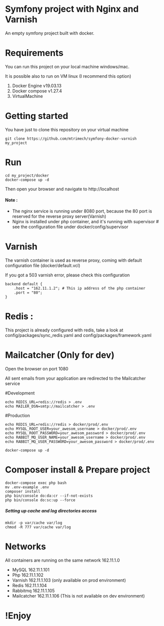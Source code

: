 # Symfony project with Nginx and Varnish

An empty symfony project built with docker.

# Requirements

You can run this project on your local machine windows/mac.

It is possible also to run on VM linux (I recommend this option)

1. Docker Engine v19.03.13
2. Docker compose v1.27.4
3. VirtualMachine

# Getting started
You have just to clone this repository on your virtual machine

    git clone https://github.com/mtrimech/symfony-docker-varnish my_project
    
# Run
    
    cd my_project/docker
    docker-compose up -d 

Then open your browser and navigate to http://localhost

#### Note : 
* The nginx service is running under 8080 port, because the 80 port is reserved for the reverse proxy server(Varnish)
* Nginx is installed under php container, and it's running with supervisor # see the configuration file under docker/config/supervisor

# Varnish
The varnish container is used as reverse proxy, coming with default configuration file (docker/default.vcl)

If you got a 503 varnish error, please check this configuration

    backend default {
        .host = "162.11.1.2"; # This ip address of the php container
        .port = "80";
    } 
    
# Redis :
    
This project is already configured with redis, take a look at config/packages/sync_redis.yaml and config/packages/framework.yaml

# Mailcatcher (Only for dev)

Open the browser on port 1080

All sent emails from your application are redirected to the Mailcatcher service

#Development

    echo REDIS_URL=redis://redis > .env
    echo MAILER_DSN=smtp://mailcatcher > .env

#Production

    echo REDIS_URL=redis://redis > docker/prod/.env
    echo MYSQL_ROOT_USER=your_awesom_username > docker/prod/.env
    echo MYSQL_ROOT_PASSWORD=your_awesom_password > docker/prod/.env
    echo RABBIT_MQ_USER_NAME=your_awesom_username > docker/prod/.env
    echo RABBIT_MQ_USER_PASSWORD=your_awesom_password > docker/prod/.env

    docker-compose up -d

# Composer install & Prepare project

    docker-compose exec php bash
    mv .env-example .env
    composer install
    php bin/console do:da:cr --if-not-exists
    php bin/console do:sc:up --force

##### Setting up cache and log directories access

    mkdir -p var/cache var/log
    chmod -R 777 var/cache var/log

# Networks

All containers are running on the same network 162.11.1.0

* MySQL 162.11.1.101
* Php 162.11.1.102
* Varnish 162.11.1.103 (only available on prod environment)
* Redis 162.11.1.104
* Rabbitmq 162.11.1.105
* Mailcatcher 162.11.1.106 (This is not available on dev environment)

# !Enjoy
